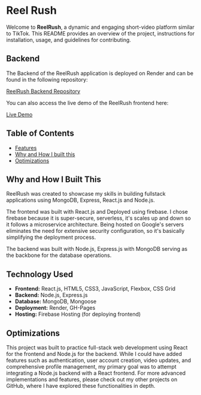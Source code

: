 # Reel Rush

Welcome to **ReelRush**, a dynamic and engaging short-video platform similar to TikTok. This README provides an overview of the project, instructions for installation, usage, and guidelines for contributing.

## Backend

The Backend of the ReelRush application is deployed on Render and can be found in the following repository:

[ReelRush Backend Repository](https://github.com/FinzyPHINZY/ReelRush-Backend)

You can also access the live demo of the ReelRush frontend here:

[Live Demo](https://reel-rush.onrender.com/api/posts)

## Table of Contents

- [Features](#features)
- [Why and How I built this](#why-and-how-i-built-this)
- [Optimizations](#optimizations)

## Why and How I Built This

ReelRush was created to showcase my skills in building fullstack applications using MongoDB, Express, React.js and Node.js.

The frontend was built with React.js and Deployed using firebase. I chose firebase because it is super-secure, serverless, it's scales up and down so it follows a microservice architecture. Being hosted on Google's servers eliminates the need for extensive security configuration, so it's basically simplifying the deployment process.

The backend was built with Node.js, Express.js with MongoDB serving as the backbone for the database operations.

## Technology Used

- **Frontend:** React.js, HTML5, CSS3, JavaScript, Flexbox, CSS Grid
- **Backend:** Node.js, Express.js
- **Database:** MongoDB, Mongoose
- **Deployment:** Render, GH-Pages
- **Hosting:** Firebase Hosting (for deploying frontend)

## Optimizations

This project was built to practice full-stack web development using React for the frontend and Node.js for the backend. While I could have added features such as authentication, user account creation, video updates, and comprehensive profile management, my primary goal was to attempt integrating a Node.js backend with a React frontend. For more advanced implementations and features, please check out my other projects on GitHub, where I have explored these functionalities in depth.
